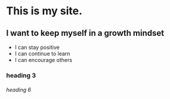 # This is my site.

## I want to keep myself in a growth mindset
- I can stay positive
- I can continue to learn
- I can encourage others


### heading 3
###### heading 6

